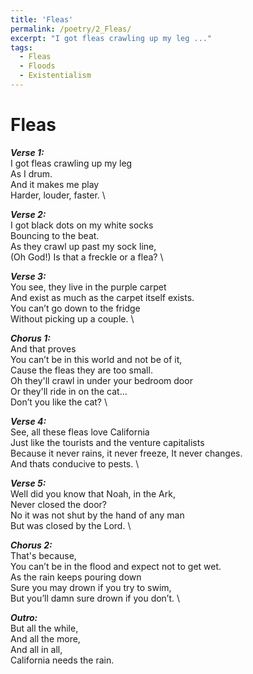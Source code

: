 ```yaml
---
title: 'Fleas'
permalink: /poetry/2_Fleas/
excerpt: "I got fleas crawling up my leg ..."
tags:
  - Fleas
  - Floods
  - Existentialism
---
```


Fleas
======

***Verse 1:*** \
  I got fleas crawling up my leg \
  As I drum. \
  And it makes me play \
  Harder, louder, faster. \

***Verse 2:*** \
  I got black dots on my white socks \
  Bouncing to the beat. \
  As they crawl up past my sock line, \
  (Oh God!) Is that a freckle or a flea? \

***Verse 3:*** \
  You see, they live in the purple carpet \
  And exist as much as the carpet itself exists. \
  You can’t go down to the fridge \
  Without picking up a couple. \

***Chorus 1:*** \
  And that proves \
  You can’t be in this world and not be of it, \
  Cause the fleas they are too small. \
  Oh they'll crawl in under your bedroom door \
  Or they'll ride in on the cat... \
  Don’t you like the cat? \

***Verse 4:*** \
  See, all these fleas love California \
  Just like the tourists and the venture capitalists \
  Because it never rains, it never freeze, It never changes. \
  And thats conducive to pests. \

***Verse 5:*** \
  Well did you know that Noah, in the Ark, \
  Never closed the door? \
  No it was not shut by the hand of any man \
  But was closed by the Lord. \

***Chorus 2:*** \
  That's because, \
  You can’t be in the flood and expect not to get wet. \
  As the rain keeps pouring down \
  Sure you may drown if you try to swim, \
  But you’ll damn sure drown if you don’t. \

***Outro:*** \
  But all the while, \
  And all the more, \
  And all in all, \
  California needs the rain.